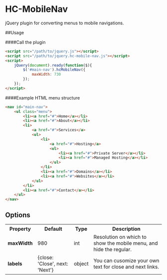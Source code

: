HC-MobileNav
===============


jQuery plugin for converting menus to mobile navigations.

##Usage

####Call the plugin

```html
<script src="/path/to/jquery.js"></script>
<script src="/path/to/jquery.hc-mobile-nav.js"></script>
<script>
	jQuery(document).ready(function($){
		$('#main-nav').hcMobileNav({
			maxWidth: 730
		});
	});
</script>
```

####Example HTML menu structure

```html
<nav id="main-nav">
	<ul class="menu">
		<li><a href="#">Home</a></li>
		<li><a href="#">About</a></li>
		<li>
			<a href="#">Services</a>
			<ul>
				<li>
					<a href="#">Hosting</a>
					<ul>
						<li><a href="#">Private Server</a></li>
						<li><a href="#">Managed Hosting</a></li>
					</ul>
				</li>
				<li><a href="#">Domains</a></li>
				<li><a href="#">Websites</a></li>
			</ul>
		</li>
		<li><a href="#">Contact</a></li>
	</ul>
</nav>
```

## Options

<table>
	<tr>
		<th>Property</th>
		<th>Default</th>
		<th>Type</th>
		<th>Description</th>
	</tr>
	<tr>
		<td><strong>maxWidth</strong></td>
		<td>980</td>
		<td>int</td>
		<td>Resolution on which to show the mobile menu, and hide the regular.</td>
	</tr>
	<tr>
		<td><strong>labels</strong></td>
		<td>{close: 'Close', next: 'Next'}</td>
		<td>object</td>
		<td>You can cusomize your own text for close and next links.</td>
	</tr>
</table>